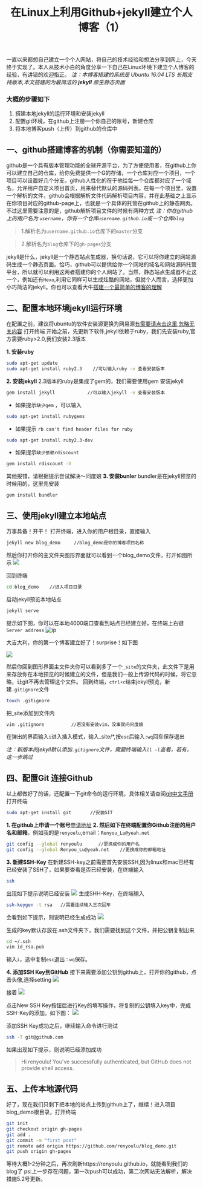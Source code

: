 ﻿---
layout: post
title: 在Linux上利用Github+jekyll建立个人博客（1）
key: 2018-04-30
tags:
  - jeykll
  - github
  - Linux
category: blog
---

一直以来都想自己建立一个个人网站，将自己的技术经验和想法分享到网上，今天终于实现了。本人从技术小白的角度分享一下自己在Linux环境下建立个人博客的经验，有讲错的欢迎指正。<!--more-->
*注：本博客搭建的系统是 Ubuntu 16.04 LTS 长期支持版本,本文搭建的为最简洁的 **jekyll** 原生静态页面* 

### 大概的步骤如下
1.  搭建本地jekyll的运行环境和安装jekyll
2.  配置git环境，在github上注册一个你自己的账号，新建仓库
3.  将本地博客push（上传）到github的仓库中

## 一、github搭建博客的机制（你需要知道的）
github是一个具有版本管理功能的全球开源平台，为了方便使用者，在github上你可以建立自己的仓库，给你免费提供一个G的存储，一个仓库对应一个项目，一个项目可以设置好几个分支。github人性化的在于他给每一个仓库都对应了一个域名，允许用户自定义项目首页，用来替代默认的源码列表。在每一个项目里，设置一个解析的文件，github会根据解析文件代码解析项目内容，并在此基础之上显示在你项目对应的github-page上，也就是一个具体的托管在github上的静态网页。不过这里需要注意的是，github解析项目文件的时候有两种方式
*注：你在github上的用户名为 `username`，你有一个仓库`username.github.io`或一个仓库`blog`*

> 1.解析名为`username.github.io`仓库下的`master`分支

> 2.解析名为`blog`仓库下的`gh-pages`分支

jekyll是什么，jekyll是一个静态站点生成器，换句话说，它可以将你建立的网站源码生成一个静态页面。恰巧，github可以提供给你一个网站的域名和网站源码托管平台，所以就可以利用这两者搭建你的个人网站了。当然，静态站点生成器不止这一个，例如还有`Hexo`,利用它同样可以生成炫酷的网站，但就个人而言，选择更加小巧简洁的jekyll。你也可以查看大牛[搭建一个最简单的博客的理解](http://www.ruanyifeng.com/blog/2012/08/blogging_with_jekyll.html)

## 二、配置本地环境jekyll运行环境
在配置之前，建议将ubuntu的软件安装源更换为网易源[有需要请点击这里,忽略无关内容](https://blog.csdn.net/shenlan18446744/article/details/51492451)
打开终端 开始之前，先更新下软件,jekyll依赖于ruby，我们先安装ruby,官方需要ruby>2.0,我们安装2.3版本

**1. 安装ruby**
```bash
sudo apt-get update
sudo apt-get install ruby2.3    //可以输入ruby -v 查看安装版本
```
**2. 安装jekyll**
2.3版本的ruby是集成了gem的，我们需要使用gem 安装jekyll
```bash
gem install jekyll            //可以输入jekyll -v 查看安装版本
```
* 如果提示`缺少gem` ，可以输入

```bash
sudo apt-get install rubygems

```

* 如果提示 `rb can't find header files for ruby`

```bash
sudo apt-get install ruby2.3-dev

```
* 如果提示`缺少依赖rdiscount`

```bash
gem install rdiscount -V

```
其他报错，请根据提示尝试解决～问度娘
**3. 安装bunler**
bundler是在jekyll预览的时候用的，这里先安装

```bash
gem install bundler

```
## 三、使用jekyll建立本地站点
万事具备！开干！
打开终端，进入你的用户根目录，直接输入

```bash
jekyll new blog_demo     //blog_demo是你的博客项目名称

```
然后你打开你的主文件夹图形界面就可以看到一个blog_demo文件，打开如图所示
![](https://s1.ax1x.com/2018/04/29/CGQ5CQ.png)

回到终端
```bash
cd blog_demo    //进入项目目录
```
启动jekyll预览本地站点
```bash
jekyll serve

```
提示如下图，你可以在本地4000端口查看到站点已经建立好，在终端上右键`Server address`
![ip](https://s1.ax1x.com/2018/04/29/CGQI3j.png)

大吉大利，你的第一个博客建立好了！surprise！如下图

![](https://s1.ax1x.com/2018/04/29/CGQogs.png)

然后你回到图形界面主文件夹你可以看到多了一个`_site`的文件夹，此文件下是用来存放你在本地预览的时候建立的文件，但是我们一般上传源代码的时候，将它忽略，让git不再去管理这个文件。
回到终端，`ctrl+c`结束jekyll预览，新建`.gitignore`文件
```bash
touch .gitignore
```
把_site添加到文件内
```bash
vim .gitignore          //若没有安装vim，没事就问问度娘
```
在弹出的界面输入`i`进入插入模式，输入_site/*,按`esc`后输入`:wq`回车保存退出

*注：新版本的jekyll默认添加`.gitignore`文件，需要终端输入`ll -l`查看，若有，这一步跳过*
## 四、配置Git 连接Github
以上都做好了的话，还配置一下git命令的运行环境，具体相关请查阅[git中文手册](https://git-scm.com/book/zh/v2)
打开终端
```bash
sudo apt-get install git       //安装GIT
```
**1. 在github上申请一个账号**[申请地址](https://github.com/)
**2. 然后如下在终端配置你Github注册的用户名和邮箱**，例如我的是`renyoulu`,email：`Renyou_Lu@yeah.net`
```bash
git config --global renyoulu      //更换成你的用户名
git config --global Renyou_Lu@yeah.net    //更换成你的邮箱地址
```
**3. 新建SSH-Key**
在新建SSH-key之前需要首先安装SSH,因为linux和mac已经有已经安装了SSH了，如果要查看是否已经安装，在终端输入
```bash
ssh
```
出现如下提示说明已经安装
![](https://s1.ax1x.com/2018/04/30/CGtnFx.png)
生成SHH-Key，在终端输入
```bash
ssh-keygen -t rsa   //需要连续输入三次回车
```
会看到如下提示，则说明已经生成成功
![](https://s1.ax1x.com/2018/04/30/CGt16e.png)

生成的key默认存放在.ssh文件夹下，我们需要找到这个文件，并把公钥复制出来
```bash
cd ~/.ssh
vim id_rsa.pub
```
输入`i`，选中复制`esc`退出`：wq`保存。

**4. 添加SSH Key到GitHub**
接下来需要添加公钥到github上，打开你的github，点击头像,选择setting
![](https://s1.ax1x.com/2018/04/30/CGtB6g.png)

接着
![](https://s1.ax1x.com/2018/04/30/CGtDXQ.png)

点击New SSH Key按钮后进行Key的填写操作，将复制的公钥填入key中，完成SSH-Key的添加。如下图：
![](https://s1.ax1x.com/2018/04/30/CGt67n.png)

添加SSH Key成功之后，继续输入命令进行测试
```bash
ssh -T git@github.com
```
如果出现如下提示，则说明已经添加成功
> Hi renyoulu! You've successfully authenticated, but GitHub does not provide shell access.

## 五、上传本地源代码
好了，现在我们只剩下把本地的站点上传到github上了，继续！进入项目blog_demo根目录，打开终端
```bash
git init
git checkout origin gh-pages
git add .
git commit -m "first post"
git remote add origin https://github.com/renyoulu/blog_demo.git
git push origin gh-pages
```
等待大概1-2分钟之后，再次刷新https://renyoulu.github.io，就能看到我们的blog了
ps:上一步存在问题，第一次push可以成功，第二次网站无法解析，解决措施5.2号更新。
